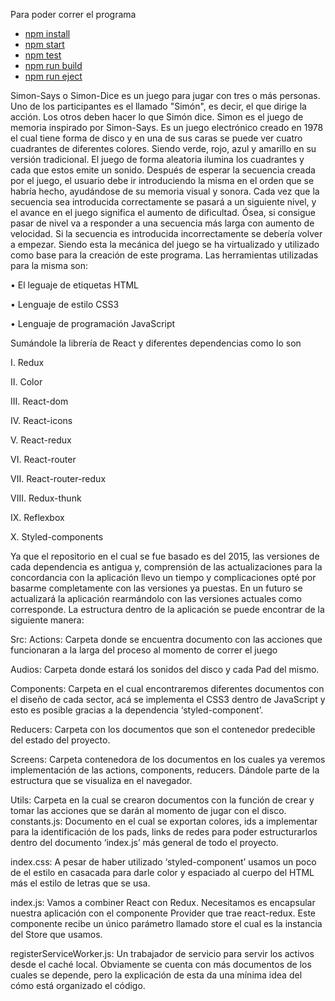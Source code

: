 Para poder correr el programa
  - [npm install](#npm-install)
  - [npm start](#npm-start)
  - [npm test](#npm-test)
  - [npm run build](#npm-run-build)
 - [npm run eject](#npm-run-eject)
  
  Simon-Says o Simon-Dice es un juego para jugar con tres o más personas. Uno de los participantes es el llamado "Simón", es decir, el que dirige la acción. Los otros deben hacer lo que Simón dice.
Simon es el juego de memoria inspirado por Simon-Says. Es un juego electrónico creado en 1978 el cual tiene forma de disco y en una de sus caras se puede ver cuatro cuadrantes de diferentes colores. Siendo verde, rojo, azul y amarillo en su versión tradicional.
El juego de forma aleatoria ilumina los cuadrantes y cada que estos emite un sonido. Después de esperar la secuencia creada por el juego, el usuario debe ir introduciendo la misma en el orden que se habría hecho, ayudándose de su memoria visual y sonora. Cada vez que la secuencia sea introducida correctamente se pasará a un siguiente nivel, y el avance en el juego significa el aumento de dificultad. Ósea, si consigue pasar de nivel va a responder a una secuencia más larga con aumento de velocidad. Si la secuencia es introducida incorrectamente se debería volver a empezar.
Siendo esta la mecánica del juego se ha virtualizado y utilizado como base para la creación de este programa. Las herramientas utilizadas para la misma son:

•	El leguaje de etiquetas HTML

•	Lenguaje de estilo CSS3

•	Lenguaje de programación JavaScript

Sumándole la librería de React y diferentes dependencias como lo son

I.	Redux

II.	Color

III.	React-dom

IV.	React-icons

V.	React-redux

VI.	React-router

VII.	React-router-redux

VIII.	Redux-thunk

IX.	Reflexbox

X.	Styled-components

Ya que el repositorio en el cual se fue basado es del 2015, las versiones de cada dependencia es antigua y, comprensión de las actualizaciones para la concordancia con la aplicación llevo un tiempo y complicaciones opté por basarme completamente con las versiones ya puestas. En un futuro se actualizará la aplicación rearmándolo con las versiones actuales como corresponde.
La estructura dentro de la aplicación se puede encontrar de la siguiente manera:

Src:
Actions: Carpeta donde se encuentra documento con las acciones que funcionaran a la larga del proceso al momento de correr el juego

Audios: Carpeta donde estará los sonidos del disco y cada Pad del mismo.

Components: Carpeta en el cual encontraremos diferentes documentos con el diseño de cada sector, acá se implementa el CSS3 dentro de JavaScript y esto es posible gracias a la dependencia ‘styled-component’.

Reducers:  Carpeta con los documentos que son el contenedor predecible del estado del proyecto.

Screens: Carpeta contenedora de los documentos en los cuales ya veremos implementación de las actions, components, reducers. Dándole parte de la estructura que se visualiza en el navegador.

Utils: Carpeta en la cual se crearon documentos con la función de crear y tomar las acciones que se darán al momento de jugar con el disco.
constants.js:  Documento en el cual se exportan colores, ids a implementar para la identificación de los pads, links de redes para poder estructurarlos dentro del documento ‘index.js’ más general de todo el proyecto.

index.css: A pesar de haber utilizado ‘styled-component’ usamos un poco de el estilo en casacada para darle color y espaciado al cuerpo del HTML más el estilo de letras que se usa.

index.js: Vamos a combiner React con Redux. Necesitamos es encapsular nuestra aplicación con el componente Provider que trae react-redux. Este componente recibe un único parámetro llamado store el cual es la instancia del Store que usamos.

registerServiceWorker.js:  Un trabajador de servicio para servir los activos desde el caché local.
Obviamente se cuenta con más documentos de los cuales se depende, pero la explicación de esta da una mínima idea del cómo está organizado el código.
